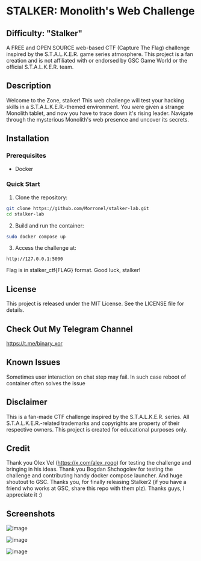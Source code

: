 # STALKER: Monolith's Web Challenge

## Difficulty: "Stalker"

A FREE and OPEN SOURCE web-based CTF (Capture The Flag) challenge inspired by the S.T.A.L.K.E.R. game series atmosphere. This project is a fan creation and is not affiliated with or endorsed by GSC Game World or the official S.T.A.L.K.E.R. team.

## Description

Welcome to the Zone, stalker! This web challenge will test your hacking skills in a S.T.A.L.K.E.R.-themed environment. You were given a strange Monolith tablet, and now you have to trace down it's rising leader. Navigate through the mysterious Monolith's web presence and uncover its secrets.

## Installation

### Prerequisites
- Docker

### Quick Start
1. Clone the repository:
```bash
git clone https://github.com/Morronel/stalker-lab.git
cd stalker-lab
```

2. Build and run the container:
```bash
sudo docker compose up
```

3. Access the challenge at:
```
http://127.0.0.1:5000
```

Flag is in stalker_ctf{FLAG} format. Good luck, stalker!

## License

This project is released under the MIT License. See the LICENSE file for details.

## Check Out My Telegram Channel

https://t.me/binary_xor

## Known Issues

Sometimes user interaction on chat step may fail. In such case reboot of container often solves the issue

## Disclaimer

This is a fan-made CTF challenge inspired by the S.T.A.L.K.E.R. series. All S.T.A.L.K.E.R.-related trademarks and copyrights are property of their respective owners. This project is created for educational purposes only. 

## Credit

Thank you Olex Vel (https://x.com/alex_roqo) for testing the challenge and bringing in his ideas.
Thank you Bogdan Shchogolev for testing the challenge and contributing handy docker compose launcher.
And huge shoutout to GSC. Thanks you, for finally releasing Stalker2 (if you have a friend who works at GSC, share this repo with them plz).
Thanks guys, I appreciate it :)

## Screenshots

![image](https://github.com/user-attachments/assets/705185f6-5c71-4c58-b357-6ef5b6c0e8e5)

![image](https://github.com/user-attachments/assets/93cb8b66-d240-459c-ba3d-3e56e3b9f472)

![image](https://github.com/user-attachments/assets/bb1b16cd-ba46-460c-8c30-f08f99c28311)
